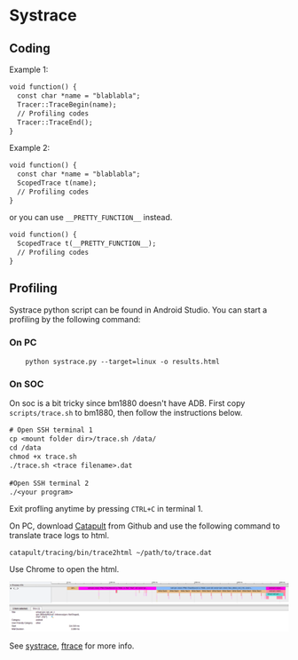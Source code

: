 # Systrace

## Coding

Example 1:

```
void function() {
  const char *name = "blablabla";
  Tracer::TraceBegin(name);
  // Profiling codes
  Tracer::TraceEnd();
}
```

Example 2:

```
void function() {
  const char *name = "blablabla";
  ScopedTrace t(name);
  // Profiling codes
}
```

or you can use ``__PRETTY_FUNCTION__`` instead.

```
void function() {
  ScopedTrace t(__PRETTY_FUNCTION__);
  // Profiling codes
}
```

## Profiling

Systrace python script can be found in Android Studio. You can start a profiling by the following command:

### On PC

```
    python systrace.py --target=linux -o results.html
```

### On SOC

On soc is a bit tricky since bm1880 doesn't have ADB. First copy ``scripts/trace.sh`` to bm1880, then follow the instructions below.

```
# Open SSH terminal 1
cp <mount folder dir>/trace.sh /data/
cd /data
chmod +x trace.sh
./trace.sh <trace filename>.dat

#Open SSH terminal 2
./<your program>
```

Exit profling anytime by pressing ``CTRL+C`` in terminal 1.

On PC, download [Catapult](https://github.com/catapult-project/catapult/tree/master/) from Github and use the following command to translate trace logs to html.

```
catapult/tracing/bin/trace2html ~/path/to/trace.dat
```

Use Chrome to open the html.

![Trace Image](images/trace.png)

See [systrace](https://developer.android.com/studio/command-line/systrace), [ftrace](https://source.android.com/devices/tech/debug/ftrace) for more info.

